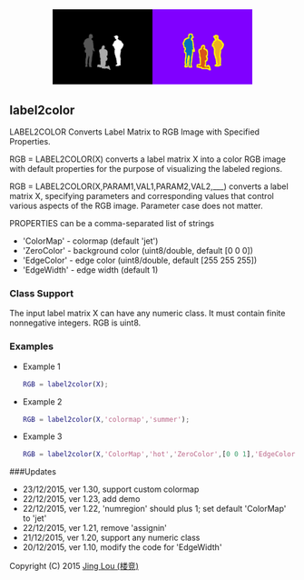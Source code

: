 <div align="center"><img class="aligncenter" src="https://raw.githubusercontent.com/jinglou/downloads/master/image-processing-toolbox/demos/label2color/demo_label2color_result.png" alt="Image Processing Toolbox using MATLAB - label2color" title="Image Processing Toolbox using MATLAB - label2color" width="70%"/></div>

## label2color

LABEL2COLOR Converts Label Matrix to RGB Image with Specified Properties.

RGB = LABEL2COLOR(X) converts a label matrix X into a color RGB image with default properties for the purpose of visualizing the labeled regions.

RGB = LABEL2COLOR(X,PARAM1,VAL1,PARAM2,VAL2,___) converts a label matrix X, specifying parameters and corresponding values that control various aspects of the RGB image. Parameter case does not matter.

PROPERTIES can be a comma-separated list of strings
 - 'ColorMap'   -  colormap   (default 'jet')
 - 'ZeroColor'  -  background color (uint8/double, default [0 0 0])
 - 'EdgeColor'  -  edge color (uint8/double, default [255 255 255])
 - 'EdgeWidth'  -  edge width (default 1)

### Class Support

The input label matrix X can have any numeric class. It must contain finite nonnegative integers. RGB is uint8.

### Examples
 - Example 1
	```matlab
	RGB = label2color(X);
	```

 - Example 2
	```matlab
	RGB = label2color(X,'colormap','summer');
	```

 - Example 3
	```matlab
	RGB = label2color(X,'ColorMap','hot','ZeroColor',[0 0 1],'EdgeColor',[1 1 1],'EdgeWidth',3);
	```

###Updates
 - 23/12/2015, ver 1.30, support custom colormap
 - 22/12/2015, ver 1.23, add demo
 - 22/12/2015, ver 1.22, 'numregion' should plus 1; set default 'ColorMap' to 'jet'
 - 22/12/2015, ver 1.21, remove 'assignin'
 - 21/12/2015, ver 1.20, support any numeric class
 - 20/12/2015, ver 1.10, modify the code for 'EdgeWidth'


Copyright (C) 2015 [Jing Lou (楼竞)](http://www.loujing.com)
